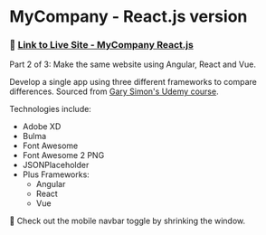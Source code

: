 # MyCompany - React.js version
### :link: [Link to Live Site - MyCompany React.js](https://jonrhymes.github.io/mycompany-react/)  
Part 2 of 3: Make the same website using Angular, React and Vue. 

Develop a single app using three different frameworks to compare differences. Sourced from [Gary Simon's Udemy course](https://www.udemy.com/course/react-vs-angular-vs-vuejs-by-example/learn/lecture/7136478#overview).

Technologies include:
* Adobe XD
* Bulma
* Font Awesome
* Font Awesome 2 PNG
* JSONPlaceholder
* Plus Frameworks:
    * Angular
    * React
    * Vue

:calling: Check out the mobile navbar toggle by shrinking the window.